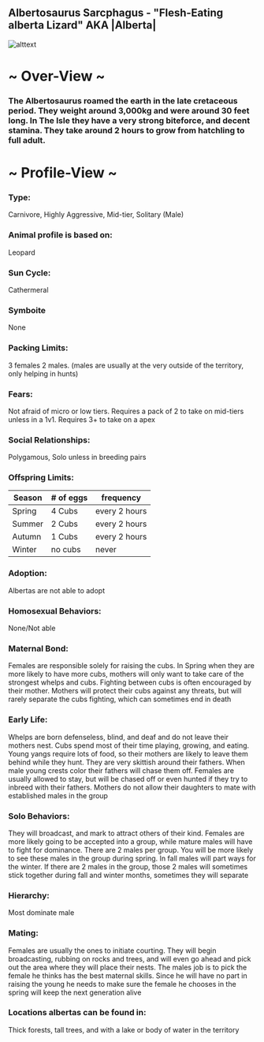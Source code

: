 ## Albertosaurus Sarcphagus - "Flesh-Eating alberta Lizard" AKA |Alberta|


![alttext](https://cdn.discordapp.com/attachments/938315595504574495/955924793570492476/albert_-_Copy.png)

# ~ Over-View ~
### The Albertosaurus roamed the earth in the late cretaceous period. They weight around 3,000kg and were around 30 feet long. In The Isle they have a very strong biteforce, and decent stamina. They take around 2 hours to grow from hatchling to full adult. 
# ~ Profile-View ~
### Type:
Carnivore, Highly Aggressive, Mid-tier, Solitary (Male)
### Animal profile is based on:
Leopard
### Sun Cycle:
Cathermeral
### Symboite
None
### Packing Limits:
3 females 2 males. (males are usually at the very outside of the territory, only helping in hunts)
### Fears:
Not afraid of micro or low tiers. Requires a pack of 2 to take on mid-tiers unless in a 1v1. Requires 3+ to take on a apex
### Social Relationships:
Polygamous, Solo unless in breeding pairs
### Offspring Limits:
| Season | # of eggs | frequency | 
| ------------- | ------------- | ------------- |
| Spring  | 4 Cubs | every 2 hours |
| Summer  | 2 Cubs  | every 2 hours |
| Autumn  | 1 Cubs  | every 2 hours |
| Winter  | no cubs  | never 
### Adoption:
Albertas are not able to adopt
### Homosexual Behaviors:
None/Not able
### Maternal Bond:
Females are responsible solely for raising the cubs. In Spring when they are more likely to have more cubs, mothers will only want to take care of the strongest whelps and cubs. Fighting between cubs is often encouraged by their mother. Mothers will protect their cubs against any threats, but will rarely separate the cubs fighting, which can sometimes end in death
### Early Life:
Whelps are born defenseless, blind, and deaf and do not leave their mothers nest. Cubs spend most of their time playing, growing, and eating. Young yangs require lots of food, so their mothers are likely to leave them behind while they hunt. They are very skittish around their fathers. When male young crests color their fathers will chase them off. Females are usually allowed to stay, but will be chased off or even hunted if they try to inbreed with their fathers. Mothers do not allow their daughters to mate with established males in the group
### Solo Behaviors:
They will broadcast, and mark to attract others of their kind. Females are more likely going to be accepted into a group, while mature males will have to fight for dominance. There are 2 males per group. You will be more likely to see these males in the group during spring. In fall males will part ways for the winter. If there are 2 males in the group, those 2 males will sometimes stick together during fall and winter months, sometimes they will separate
### Hierarchy:
Most dominate male
### Mating:
Females are usually the ones to initiate courting. They will begin broadcasting, rubbing on rocks and trees, and will even go ahead and pick out the area where they will place their nests. The males job is to pick the female he thinks has the best maternal skills. Since he will have no part in raising the young he needs to make sure the female he chooses in the spring will keep the next generation alive
### Locations albertas can be found in:
Thick forests, tall trees, and with a lake or body of water in the territory
